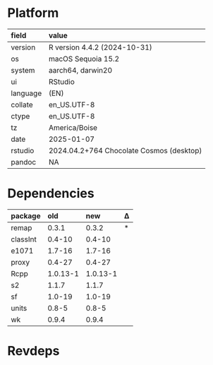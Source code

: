 # Platform

|field    |value                                    |
|:--------|:----------------------------------------|
|version  |R version 4.4.2 (2024-10-31)             |
|os       |macOS Sequoia 15.2                       |
|system   |aarch64, darwin20                        |
|ui       |RStudio                                  |
|language |(EN)                                     |
|collate  |en_US.UTF-8                              |
|ctype    |en_US.UTF-8                              |
|tz       |America/Boise                            |
|date     |2025-01-07                               |
|rstudio  |2024.04.2+764 Chocolate Cosmos (desktop) |
|pandoc   |NA                                       |

# Dependencies

|package  |old      |new      |Δ  |
|:--------|:--------|:--------|:--|
|remap    |0.3.1    |0.3.2    |*  |
|classInt |0.4-10   |0.4-10   |   |
|e1071    |1.7-16   |1.7-16   |   |
|proxy    |0.4-27   |0.4-27   |   |
|Rcpp     |1.0.13-1 |1.0.13-1 |   |
|s2       |1.1.7    |1.1.7    |   |
|sf       |1.0-19   |1.0-19   |   |
|units    |0.8-5    |0.8-5    |   |
|wk       |0.9.4    |0.9.4    |   |

# Revdeps

